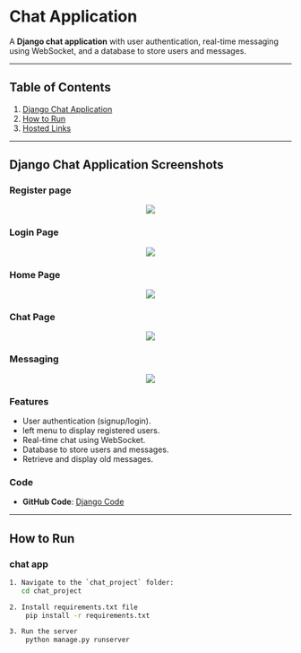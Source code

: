 # Chat Application

A **Django chat application** with user authentication, real-time messaging using WebSocket, and a database to store users and messages.

---

## Table of Contents

1. [Django Chat Application](#django-chat-application)
2. [How to Run](#how-to-run)
3. [Hosted Links](#hosted-links)

---

## Django Chat Application Screenshots

### Register page
<p align="center">
  <img src="https://github.com/user-attachments/assets/1c1c0331-3582-42c9-9f2a-1df9f1516548">
</p>

### Login Page
<p align="center">
  <img src="https://github.com/user-attachments/assets/d5a93d7b-5a4d-4c75-951b-cc8141f6494c">
</p>

### Home Page
<p align="center">
  <img src="https://github.com/user-attachments/assets/2816f034-1aaf-4caa-8d43-7dd2a44d1175">
</p>

### Chat Page
<p align="center">
  <img src="https://github.com/user-attachments/assets/f0a3ec2c-16d0-47e4-a308-1702c85b87b1">
</p>

### Messaging
<p align="center">
  <img src="https://github.com/user-attachments/assets/832efc69-b9f7-4092-9350-b5c02e173cd0">
</p>

### Features

- User authentication (signup/login).
- left menu to display registered users.
- Real-time chat using WebSocket.
- Database to store users and messages.
- Retrieve and display old messages.

### Code

- **GitHub Code**: [Django Code](https://github.com/kar137/90North-assignment/tree/main/chat_project)

---

## How to Run

### chat app

```bash
1. Navigate to the `chat_project` folder:
   cd chat_project

2. Install requirements.txt file
    pip install -r requirements.txt

3. Run the server
    python manage.py runserver

```
